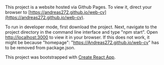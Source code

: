 This project is a website hosted via Github Pages. To view it, direct your browser to [https://andreas272.github.io/web-cv](https://andreas272.github.io/web-cv).

To run in developer mode, first download the project. Next, navigate to the project directory in the command line interface and type "npm start". Open [http://localhost:3000](http://localhost:3000) to view it in your browser. If this does not work, it might be because "homepage": "https://Andreas272.github.io/web-cv" has to be removed from package.json.

This project was bootstrapped with [Create React App](https://github.com/facebook/create-react-app).
